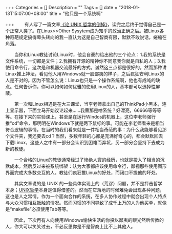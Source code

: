 +++
Categories = []
Description = ""
Tags = []
date = "2018-01-13T15:07:00+08:00"
title = "他只是一个系统啊"

+++
&emsp;&emsp;有人写了一篇文章[《论 UNIX 哲学的倒掉》](https://kukuruku.co/post/the-collapse-of-the-unix-philosophy/)，读完之后终于觉得自己是一个正常人类了。在Linux>>Other Sysytem成为知乎的政治正确之后。被Linux各种奇葩规定搞得晕头转向的我一直认为这是自己智商有限，默默不敢说话，蜷缩在角落。

&emsp;&emsp;当你和Linux教徒讨论Linux时，他会自豪的给出他的三个论点：1.我的系统是文件系统，一切都是文件；2.我拥有开源的精神你不同意我你就是自私的人；3.我使用命令行，这次是和机器交流最好的方式。诚然这三点都是很好的，然而那种讲Linux推上神坛，看见他人用Windows就一脸鄙夷的样子，之后疯狂安利Linux的人是不对的。因为不管怎么说：Linux也只是一个操作系统啊，他也有成吨的缺点。任何告诉你，你可以如何如何优雅的使用Linux的人，基本都可以选择性屏蔽。

&emsp;&emsp;第一次和Linux相遇是在大三课堂，当李老师拿出自己的ThinkPad小黑本，连上显示器，下面立马开始议论起来……我曹那是啥系统？好漂亮，66666等等等等。在接下来的实验课上，甚至是在运行Windos的机器上，这位李老师强行推“cd”命令，那明明在Windows下就是两下鼠标的事。可能在李老师看来是相当符合逻辑的事情，在当时的我们看来就是一件相当奇葩的事：为什么我能够看见那个文件夹，我还要去cd？当然，多数年轻的心都是充满好奇心的，都会默默回去下载Linux，这些人之中有一部分会认识到困难而弃坑，另一部分会坚持下去成为新的教徒。

&emsp;&emsp;一个合格的Linux的教徒通常经过了惨绝人寰的经历，也就是投入了相当的沉默成本。然后反过来被系统绑架：认为大家都应该使用命令行，鄙视那些使用图形界面完成大多数交互的人。教徒们疯狂推Linux的好处，而闭口不提他的坏处。

&emsp;&emsp;其实文章说的是 UNIX 的一些具体实现上的（荒谬）问题，并不是抨击哲学本身；[UNIX哲学](https://en.wikipedia.org/wiki/Unix_philosophy)本身是值得借鉴的。然而在它落地的时候难免会出现各种问题，这也是人之常情。作为一个面向合作的系统，在多人协作过程中就会出现个人特点与大众习惯相互抵触的情况。然而习惯的不同导致了成千上万的人为他买单，就像是“makefile”必须使用Tab等等。

&emsp;&emsp;因此，下次再有人向使用Windows愉快生活的你投以鄙夷的眼光然后传教的人，你大可以笑笑过去，不必反思你是不是智商上比不上其他人。
